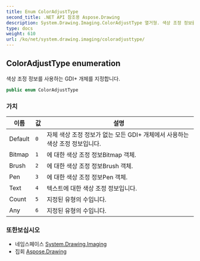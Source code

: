 ```yaml
---
title: Enum ColorAdjustType
second_title: .NET API 참조용 Aspose.Drawing
description: System.Drawing.Imaging.ColorAdjustType 열거형. 색상 조정 정보를 사용하는 GDI 개체를 지정합니다.
type: docs
weight: 610
url: /ko/net/system.drawing.imaging/coloradjusttype/
---
```

## ColorAdjustType enumeration

색상 조정 정보를 사용하는 GDI+ 개체를 지정합니다.

```csharp
public enum ColorAdjustType
```

### 가치

| 이름 | 값 | 설명 |
| --- | --- | --- |
| Default | `0` | 자체 색상 조정 정보가 없는 모든 GDI+ 개체에서 사용하는 색상 조정 정보입니다. |
| Bitmap | `1` | 에 대한 색상 조정 정보Bitmap 객체. |
| Brush | `2` | 에 대한 색상 조정 정보Brush 객체. |
| Pen | `3` | 에 대한 색상 조정 정보Pen 객체. |
| Text | `4` | 텍스트에 대한 색상 조정 정보입니다. |
| Count | `5` | 지정된 유형의 수입니다. |
| Any | `6` | 지정된 유형의 수입니다. |

### 또한보십시오

* 네임스페이스 [System.Drawing.Imaging](../../system.drawing.imaging/)
* 집회 [Aspose.Drawing](../../)


